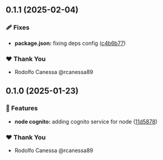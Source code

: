 ## 0.1.1 (2025-02-04)

### 🩹 Fixes

- **package.json:** fixing deps config ([c4b6b77](https://github.com/rcanessa89/my-shared/commit/c4b6b77))

### ❤️ Thank You

- Rodolfo Canessa @rcanessa89

## 0.1.0 (2025-01-23)

### 🚀 Features

- **node cognito:** adding cognito service for node ([11d5878](https://github.com/rcanessa89/my-shared/commit/11d5878))

### ❤️ Thank You

- Rodolfo Canessa @rcanessa89
